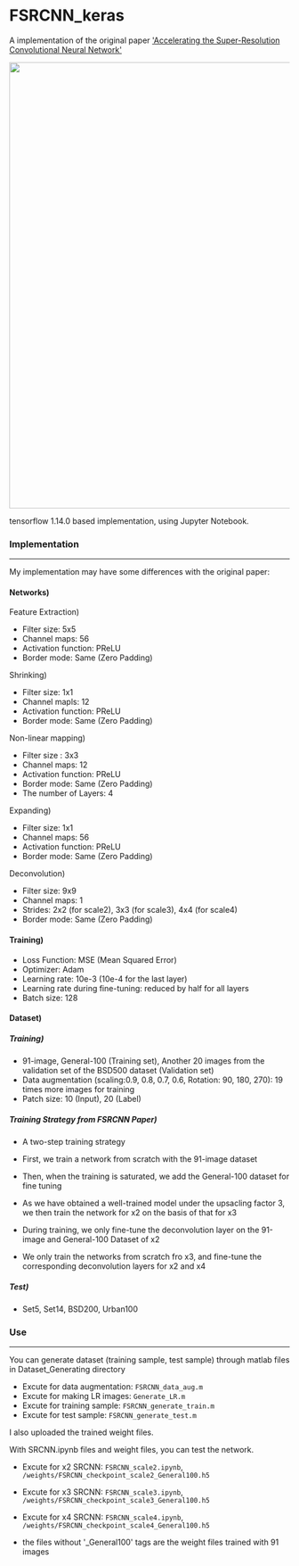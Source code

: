 # FSRCNN_keras


A implementation of the original paper ['Accelerating the Super-Resolution Convolutional Neural Network'](http://mmlab.ie.cuhk.edu.hk/projects/FSRCNN.html)



<center><img width = "800" src="https://user-images.githubusercontent.com/58276840/95052310-aba98800-0729-11eb-9c45-a520eb98b3ed.png"></center>


tensorflow 1.14.0 based implementation, using Jupyter Notebook.




### Implementation
-------------------------------------------------------
My implementation may have some differences with the original paper:


#### Networks)

Feature Extraction)
- Filter size: 5x5
- Channel maps: 56
- Activation function: PReLU
- Border mode: Same (Zero Padding)

Shrinking)
- Filter size: 1x1
- Channel mapls: 12
- Activation function: PReLU
- Border mode: Same (Zero Padding)

Non-linear mapping)
- Filter size : 3x3
- Channel maps: 12
- Activation function: PReLU
- Border mode: Same (Zero Padding)
- The number of Layers: 4

Expanding)
- Filter size: 1x1
- Channel maps: 56
- Activation function: PReLU
- Border mode: Same (Zero Padding)

Deconvolution)
- Filter size: 9x9
- Channel maps: 1
- Strides: 2x2 (for scale2), 3x3 (for scale3), 4x4 (for scale4)
- Border mode: Same (Zero Padding)


#### Training)

- Loss Function: MSE (Mean Squared Error)
- Optimizer: Adam
- Learning rate: 10e-3 (10e-4 for the last layer)
- Learning rate during fine-tuning: reduced by half for all layers
- Batch size: 128


#### Dataset)

##### Training)
- 91-image, General-100 (Training set), Another 20 images from the validation set of the BSD500 dataset (Validation set)
- Data augmentation (scaling:0.9, 0.8, 0.7, 0.6, Rotation: 90, 180, 270): 19 times more images for training
- Patch size: 10 (Input), 20 (Label)

##### Training Strategy from FSRCNN Paper)
- A two-step training strategy
- First, we train a network from scratch with the 91-image dataset
- Then, when the training is saturated, we add the General-100 dataset for fine tuning

- As we have obtained a well-trained model under the upsacling factor 3, we then train the network for x2 on the basis of that for x3
- During training, we only fine-tune the deconvolution layer on the 91-image and General-100 Dataset of x2
- We only train the networks from scratch fro x3, and fine-tune the corresponding deconvolution layers for x2 and x4


##### Test)
- Set5, Set14, BSD200, Urban100



### Use
-------------------------------------------------------

You can generate dataset (training sample, test sample) through matlab files in Dataset_Generating directory
- Excute for data augmentation: `FSRCNN_data_aug.m`
- Excute for making LR images: `Generate_LR.m`
- Excute for training sample: `FSRCNN_generate_train.m`
- Excute for test sample: `FSRCNN_generate_test.m`


I also uploaded the trained weight files.

With SRCNN.ipynb files and weight files, you can test the network.
- Excute for x2 SRCNN: `FSRCNN_scale2.ipynb`, `/weights/FSRCNN_checkpoint_scale2_General100.h5`
- Excute for x3 SRCNN: `FSRCNN_scale3.ipynb`, `/weights/FSRCNN_checkpoint_scale3_General100.h5`
- Excute for x4 SRCNN: `FSRCNN_scale4.ipynb`, `/weights/FSRCNN_checkpoint_scale4_General100.h5`

- the files without '_General100' tags are the weight files trained with 91 images
